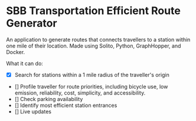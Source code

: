 # SBB Transportation Efficient Route Generator

An application to generate routes that connects travellers to a station within one mile of their location. Made using Solito, Python, GraphHopper, and Docker.

What it can do:
- [X] Search for stations within a 1 mile radius of the traveller's origin
- [] Profile traveller for route priorities, including bicycle use, low emission, reliability, cost, simplicity, and accessibility.
- [] Check parking availability
- [] Identify most efficient station entrances
- [] Live updates
